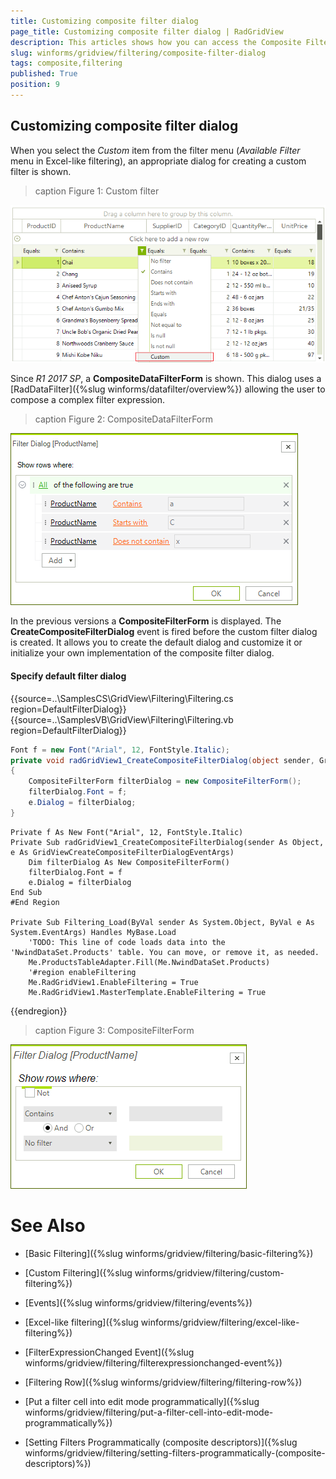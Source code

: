```yaml
---
title: Customizing composite filter dialog
page_title: Customizing composite filter dialog | RadGridView
description: This articles shows how you can access the Composite Filter Dialog instance and change its properties.
slug: winforms/gridview/filtering/composite-filter-dialog
tags: composite,filtering
published: True
position: 9
---
```



## Customizing composite filter dialog

When you select the *Custom* item from the filter menu (*Available Filter* menu in Excel-like filtering), an appropriate dialog for creating a custom filter is shown. 

>caption Figure 1: Custom filter

![gridview-filtering-composite-filter-dialog 003](images/gridview-filtering-composite-filter-dialog003.png)

Since *R1 2017 SP*, a **CompositeDataFilterForm** is shown. This dialog uses a [RadDataFilter]({%slug winforms/datafilter/overview%}) allowing the user to compose a complex filter expression.

>caption Figure 2: CompositeDataFilterForm

![gridview-filtering-composite-filter-dialog 002](images/gridview-filtering-composite-filter-dialog002.png)

 In the previous versions a __CompositeFilterForm__ is displayed. The __CreateCompositeFilterDialog__ event is fired before the custom filter dialog is created. It allows you to create the default dialog and customize it or initialize your own implementation of the composite filter dialog.

#### Specify default filter dialog

{{source=..\SamplesCS\GridView\Filtering\Filtering.cs region=DefaultFilterDialog}} 
{{source=..\SamplesVB\GridView\Filtering\Filtering.vb region=DefaultFilterDialog}} 

````C#
Font f = new Font("Arial", 12, FontStyle.Italic);
private void radGridView1_CreateCompositeFilterDialog(object sender, GridViewCreateCompositeFilterDialogEventArgs e)
{
    CompositeFilterForm filterDialog = new CompositeFilterForm();
    filterDialog.Font = f;
    e.Dialog = filterDialog;
}

````
````VB.NET
Private f As New Font("Arial", 12, FontStyle.Italic)
Private Sub radGridView1_CreateCompositeFilterDialog(sender As Object, e As GridViewCreateCompositeFilterDialogEventArgs)
    Dim filterDialog As New CompositeFilterForm()
    filterDialog.Font = f
    e.Dialog = filterDialog
End Sub
#End Region
    
Private Sub Filtering_Load(ByVal sender As System.Object, ByVal e As System.EventArgs) Handles MyBase.Load
    'TODO: This line of code loads data into the 'NwindDataSet.Products' table. You can move, or remove it, as needed.
    Me.ProductsTableAdapter.Fill(Me.NwindDataSet.Products)
    '#region enableFiltering
    Me.RadGridView1.EnableFiltering = True
    Me.RadGridView1.MasterTemplate.EnableFiltering = True

````

{{endregion}} 


>caption Figure 3: CompositeFilterForm

![gridview-filtering-composite-filter-dialog 001](images/gridview-filtering-composite-filter-dialog001.png)

# See Also
* [Basic Filtering]({%slug winforms/gridview/filtering/basic-filtering%})

* [Custom Filtering]({%slug winforms/gridview/filtering/custom-filtering%})

* [Events]({%slug winforms/gridview/filtering/events%})

* [Excel-like filtering]({%slug winforms/gridview/filtering/excel-like-filtering%})

* [FilterExpressionChanged Event]({%slug winforms/gridview/filtering/filterexpressionchanged-event%})

* [Filtering Row]({%slug winforms/gridview/filtering/filtering-row%})

* [Put a filter cell into edit mode programmatically]({%slug winforms/gridview/filtering/put-a-filter-cell-into-edit-mode-programmatically%})

* [Setting Filters Programmatically (composite descriptors)]({%slug winforms/gridview/filtering/setting-filters-programmatically-(composite-descriptors)%})


